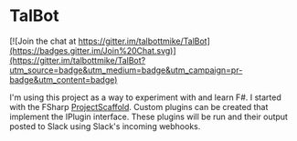 # TalBot

[![Join the chat at https://gitter.im/talbottmike/TalBot](https://badges.gitter.im/Join%20Chat.svg)](https://gitter.im/talbottmike/TalBot?utm_source=badge&utm_medium=badge&utm_campaign=pr-badge&utm_content=badge)

I'm using this project as a way to experiment with and learn F#. I started with the FSharp [ProjectScaffold](http://fsprojects.github.io/ProjectScaffold/index.html).
Custom plugins can be created that implement the IPlugin interface. These plugins will be run and their output posted to Slack using Slack's incoming webhooks.